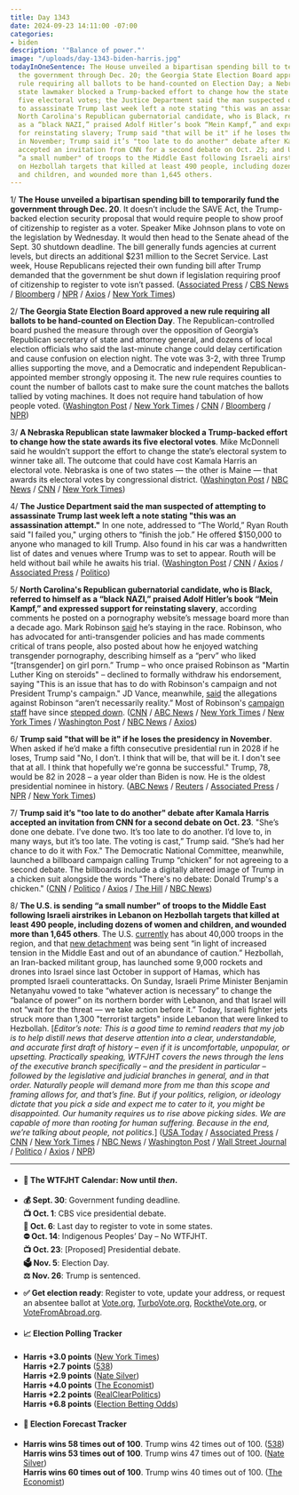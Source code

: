 ```yaml
---
title: Day 1343
date: 2024-09-23 14:11:00 -07:00
categories:
- biden
description: '"Balance of power."'
image: "/uploads/day-1343-biden-harris.jpg"
todayInOneSentence: The House unveiled a bipartisan spending bill to temporarily fund
  the government through Dec. 20; the Georgia State Election Board approved a new
  rule requiring all ballots to be hand-counted on Election Day; a Nebraska Republican
  state lawmaker blocked a Trump-backed effort to change how the state awards its
  five electoral votes; the Justice Department said the man suspected of attempting
  to assassinate Trump last week left a note stating "this was an assassination attempt";
  North Carolina's Republican gubernatorial candidate, who is Black, referred to himself
  as a “black NAZI,” praised Adolf Hitler’s book “Mein Kampf,” and expressed support
  for reinstating slavery; Trump said "that will be it" if he loses the presidency
  in November; Trump said it’s "too late to do another" debate after Kamala Harris
  accepted an invitation from CNN for a second debate on Oct. 23; and U.S. is sending
  “a small number" of troops to the Middle East following Israeli airstrikes in Lebanon
  on Hezbollah targets that killed at least 490 people, including dozens of women
  and children, and wounded more than 1,645 others.
---
```


1/ **The House unveiled a bipartisan spending bill to temporarily fund the government through Dec. 20**. It doesn’t include the SAVE Act, the Trump-backed election security proposal that would require people to show proof of citizenship to register as a voter. Speaker Mike Johnson plans to vote on the legislation by Wednesday. It would then head to the Senate ahead of the Sept. 30 shutdown deadline. The bill generally funds agencies at current levels, but directs an additional $231 million to the Secret Service. Last week, House Republicans rejected their own funding bill after Trump demanded that the government be shut down if legislation requiring proof of citizenship to register to vote isn’t passed. ([Associated Press](https://apnews.com/article/congress-government-shutdown-trump-johnson-budget-deal-d51de0cd895db687a6f5b35fc0dab13e) / [CBS News](https://www.cbsnews.com/news/government-shutdown-mike-johnson-continuing-resolution-plan/) / [Bloomberg](https://www.bloomberg.com/news/articles/2024-09-22/house-stopgap-funding-proposal-seeks-boost-for-us-secret-service) / [NPR](https://www.npr.org/2024/09/22/nx-s1-5122524/house-government-funding) / [Axios](https://www.axios.com/2024/09/22/house-unveils-three-month-stopgap-funding-bill) / [New York Times](https://www.nytimes.com/2024/09/22/us/congress-spending-deal-johnson.html))

2/ **The Georgia State Election Board approved a new rule requiring all ballots to be hand-counted on Election Day**. The Republican-controlled board pushed the measure through over the opposition of Georgia’s Republican secretary of state and attorney general, and dozens of local election officials who said the last-minute change could delay certification and cause confusion on election night. The vote was 3-2, with three Trump allies supporting the move, and a Democratic and independent Republican-appointed member  strongly opposing it. The new rule requires counties to count  the number of ballots cast to make sure the count matches the ballots tallied by voting machines. It does not require hand tabulation of how people voted. ([Washington Post](https://www.washingtonpost.com/politics/2024/09/20/trump-georgia-election-board-hand-count-ballots/) / [New York Times](https://www.nytimes.com/2024/09/20/us/elections/georgia-election-board-rules.html) / [CNN](https://www.cnn.com/2024/09/20/politics/georgia-republican-election-rules-hand-count) / [Bloomberg](https://www.bloomberg.com/news/articles/2024-09-20/georgia-risks-election-delay-by-approving-hand-counting-of-votes) / [NPR](https://www.npr.org/2024/09/20/nx-s1-5121154/georgia-election-board-hand-count-ballots))

3/ **A Nebraska Republican state lawmaker blocked a Trump-backed effort to change how the state awards its five electoral votes**. Mike McDonnell said he wouldn’t support the effort to change the state’s electoral system to winner take all. The outcome that could have cost Kamala Harris an electoral vote. Nebraska is one of two states — the other is Maine — that awards its electoral votes by congressional district. ([Washington Post](https://www.washingtonpost.com/politics/2024/09/23/nebraska-electoral-votes-mike-mcdonnell/) / [NBC News](https://www.nbcnews.com/politics/2024-election/key-nebraska-republican-opposes-changing-state-awards-electoral-votes-rcna172276) / [CNN](https://www.cnn.com/2024/09/23/politics/nebraska-election-law-trump/index.html) / [New York Times](https://www.nytimes.com/2024/09/23/us/politics/nebraska-mike-mcdonnell-electoral-vote-trump.html))

4/ **The Justice Department said the man suspected of attempting to assassinate Trump last week left a note stating "this was an assassination attempt."** In one note, addressed to “The World,” Ryan Routh said "I failed you," urging others to “finish the job.” He offered $150,000 to anyone who managed to kill Trump. Also found in his car was a handwritten list of dates and venues where Trump was to set to appear. Routh will be held without bail while he awaits his trial. ([Washington Post](https://www.washingtonpost.com/nation/2024/09/23/trump-ryan-routh-florida-threat/) / [CNN](https://www.cnn.com/2024/09/23/politics/ryan-wesley-routh-trump-assassination-attempt-letter) / [Axios](https://www.axios.com/2024/09/23/ryan-routh-trump-assassination-attempt-custody) / [Associated Press](https://apnews.com/article/trump-assassination-attempt-florida-fbi-justice-department-1295144a65f46059ce39b4ccd7288fbc) / [Politico](https://www.politico.com/news/2024/09/23/man-accused-of-attempting-to-assassinate-trump-urged-others-to-finish-the-job-00180457))

5/ **North Carolina's Republican gubernatorial candidate, who is Black, referred to himself as a “black NAZI,” praised Adolf Hitler’s book “Mein Kampf,” and expressed support for reinstating slavery**, according comments he posted on a pornography website’s message board more than a decade ago. Mark Robinson [said](https://www.nbcnews.com/politics/2024-election/mark-robinson-vows-stay-north-carolina-governor-race-cnn-report-rcna171860) he’s staying in the race. Robinson, who has advocated for anti-transgender policies and has made comments critical of trans people, also posted about how he enjoyed watching transgender pornography, describing himself as a “perv” who liked “\[transgender\] on girl porn.” Trump – who once praised Robinson as "Martin Luther King on steroids" – declined to formally withdraw his endorsement, saying "This is an issue that has to do with Robinson's campaign and not President Trump's campaign." JD Vance, meanwhile, [said](https://www.nbcnews.com/politics/2024-election/jd-vance-says-allegations-mark-robinson-arent-necessarily-reality-rcna172122) the allegations against Robinson “aren’t necessarily reality.” Most of Robinson's [campaign](https://www.axios.com/2024/09/22/mark-robinson-nc-governor-campaign-staff-resign) [staff](https://www.cnn.com/2024/09/22/politics/mark-robinson-campaign-resignations) have since [stepped down](https://www.politico.com/news/2024/09/22/mark-robinson-campaign-staff-resign-00180418). ([CNN](https://www.cnn.com/2024/09/19/politics/kfile-mark-robinson-black-nazi-pro-slavery-porn-forum) / [ABC News](https://abcnews.go.com/Politics/mark-robinson-nc-gop-gubernatorial-candidate-allegedly-made/story?id=113853944) / [New York Times](https://www.nytimes.com/2024/09/19/us/politics/mark-robinson-north-carolina-gubernatorial-race.html) / [New York Times](https://www.nytimes.com/live/2024/09/23/us/trump-harris-election) / [Washington Post](https://www.washingtonpost.com/politics/2024/09/20/mark-robinson-mein-kampf-porn-posts/) / [NBC News](https://www.nbcnews.com/politics/2024-election/trump-no-plan-pull-endorsement-mark-robinson-alleged-porn-site-scandal-rcna171988) / [Axios](https://www.axios.com/2024/09/20/north-carolina-trumps-emerging-achilles-heel))

6/ **Trump said "that will be it" if he loses the presidency in November**. When asked if he’d make a fifth consecutive presidential run in 2028 if he loses, Trump said "No, I don’t. I think that will be, that will be it. I don't see that at all. I think that hopefully we're gonna be successful." Trump, 78, would be 82 in 2028 – a year older than Biden is now. He is the oldest presidential nominee in history. ([ABC News](https://abcnews.go.com/Politics/trump-run-loses-november/story?id=113910212) / [Reuters](https://www.reuters.com/world/us/trump-says-he-will-not-run-again-if-he-loses-november-that-will-be-it-2024-09-22/) / [Associated Press](https://apnews.com/article/trump-election-2028-da72e8e1b412e85c012343fa70db4640) / [NPR](https://www.npr.org/2024/09/23/nx-s1-5123345/trump-wont-run-again-2028-election) / [New York Times](https://www.nytimes.com/2024/09/23/us/politics/trump-president-2028.html))

7/ **Trump said it’s "too late to do another" debate after Kamala Harris accepted an invitation from CNN for a second debate on Oct. 23**. "She’s done one debate. I’ve done two. It’s too late to do another. I’d love to, in many ways, but it’s too late. The voting is cast,” Trump said. “She’s had her chance to do it with Fox." The Democratic National Committee, meanwhile, launched a billboard campaign calling Trump “chicken” for not agreeing to a second debate. The billboards include a digitally altered image of Trump in a chicken suit alongside the words "There's no debate: Donald Trump's a chicken." ([CNN](https://www.cnn.com/2024/09/21/politics/presidential-debate-harris-trump-cnn/) / [Politico](https://www.politico.com/news/2024/09/21/harris-challenges-trump-to-second-debate-on-oct-23-00180362) / [Axios](https://www.axios.com/2024/09/21/harris-trump-cnn-second-debate) / [The Hill](https://thehill.com/homenews/campaign/4893567-dnc-calls-trump-chicken-for-not-accepting-second-debate-in-billboard-campaign/) / [NBC News](https://www.nbcnews.com/politics/2024-election/trump-chicken-campaign-debate-harris-rcna172168))

8/ **The U.S. is sending “a small number" of troops to the Middle East following Israeli airstrikes in Lebanon on Hezbollah targets that killed at least 490 people, including dozens of women and children, and wounded more than 1,645 others**. The U.S. [currently](https://apnews.com/article/israel-lebanon-violence-war-hezbollah-63a15fa390a94acf46ef886cc5fb88db) has about 40,000 troops in the region, and that [new detachment](https://thehill.com/policy/defense/4894354-us-troops-middle-east-tensions-israel-hezbollah-lebanon-hamas-palestinians-gaza-war/) was being sent “in light of increased tension in the Middle East and out of an abundance of caution.” Hezbollah, an Iran-backed militant group, has launched some 9,000 rockets and drones into Israel since last October in support of Hamas, which has prompted Israeli counterattacks. On Sunday, Israeli Prime Minister Benjamin Netanyahu vowed to take “whatever action is necessary” to change the “balance of power” on its northern border with Lebanon, and that Israel will not “wait for the threat — we take action before it.” Today, Israeli fighter jets struck more than 1,300 "terrorist targets" inside Lebanon that were linked to Hezbollah. \[*Editor’s note: This is a good time to remind readers that my job is to help distill news that deserve attention into a clear, understandable, and accurate first draft of history – even if it is uncomfortable, unpopular, or upsetting. Practically speaking, WTFJHT covers the news through the lens of the executive branch specifically – and the president in particular – followed by the legislative and judicial branches in general, and in that order. Naturally people will demand more from me than this scope and framing allows for, and that’s fine. But if your politics, religion, or ideology dictate that you pick a side and expect me to cater to it, you might be disappointed. Our humanity requires us to rise above picking sides. We are capable of more than rooting for human suffering. Because in the end, we’re talking about people, not politics.*\] ([USA Today](https://www.usatoday.com/story/news/world/2024/09/23/us-sends-troops-israel-lebanon-war-hezbollah/75349472007/) / [Associated Press](https://apnews.com/live/lebanon-israel-strikes-hamas-war-updates) / [CNN](https://www.cnn.com/world/live-news/israel-lebanon-hezbollah-09-23-24-intl-hnk/index.html) / [New York Times](https://www.nytimes.com/live/2024/09/23/world/gaza-israel-hamas-hezbollah) / [NBC News](https://www.nbcnews.com/news/world/israel-lebanon-hezbollah-evacuation-strikes-rcna172180) / [Washington Post](https://www.washingtonpost.com/world/2024/09/23/israel-lebanon-hezbollah-hamas-war-news-gaza/) / [Wall Street Journal](https://www.wsj.com/world/middle-east/israel-calls-on-civilians-near-hezbollah-targets-to-evacuate-as-strikes-intensify-2a2748c0) / [Politico](https://www.politico.eu/article/israel-lebanon-strike-war-kill-274-health-hezbollah/) / [Axios](https://www.axios.com/2024/09/23/israel-strikes-kill-100-lebanon-hezbollah) / [NPR](https://www.npr.org/2024/09/23/nx-s1-5123377/israel-lebanon-hezbollah-fighting))

---

* #### 📅 The WTFJHT Calendar: Now until *then*.

* **💰 Sept. 30**: Government funding deadline. \
  **📺 Oct. 1**: CBS vice presidential debate. \
  **📆 Oct. 6**: Last day to register to vote in some states. \
  **⛔️ Oct. 14**: Indigenous Peoples’ Day – No WTFJHT. \
  **📺 Oct. 23**: \[Proposed\] Presidential debate. \
  **🗳️ Nov. 5**: Election Day. \
  **⚖️ Nov. 26**: Trump is sentenced.

* **✅ Get election ready**: Register to vote, update your address, or request an absentee ballot at [Vote.org](https://www.vote.org/), [TurboVote.org](https://turbovote.org/), [RocktheVote.org](https://www.rockthevote.org/), or [VoteFromAbroad.org](https://www.votefromabroad.org/).

* #### 📈 Election Polling Tracker

* **Harris \+3.0 points** ([New York Times](https://www.nytimes.com/interactive/2024/us/elections/polls-president.html)) \
  **Harris \+2.7 points** ([538](https://projects.fivethirtyeight.com/polls/president-general/2024/national/)) \
  **Harris \+2.9 points** ([Nate Silver](https://www.natesilver.net/p/nate-silver-2024-president-election-polls-model)) \
  **Harris \+4.0 points** ([The Economist](https://www.economist.com/interactive/us-2024-election/trump-harris-polls)) \
  **Harris \+2.2 points** ([RealClearPolitics](https://www.realclearpolling.com/polls/president/general/2024/trump-vs-harris)) \
  **Harris \+6.8 points** ([Election Betting Odds](https://www.electionbettingodds.com/))

* #### 🔮 Election Forecast Tracker

* **Harris wins 58 times out of 100**. Trump wins 42 times out of 100. ([538](https://projects.fivethirtyeight.com/2024-election-forecast/)) \
  **Harris wins 53 times out of 100**. Trump wins 47 times out of 100. ([Nate Silver](https://www.natesilver.net/p/nate-silver-2024-president-election-polls-model)) \
  **Harris wins 60 times out of 100**. Trump wins 40 times out of 100. ([The Economist](https://www.economist.com/interactive/us-2024-election/prediction-model/president/))